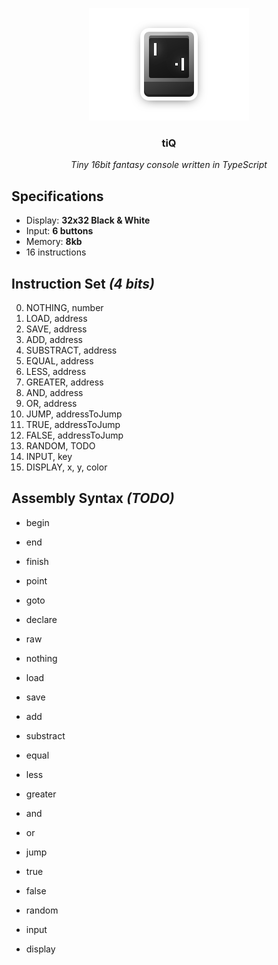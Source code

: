 <p align="center">
	<img src="https://raw.githubusercontent.com/Kirlovon/tiQ/master/assets/logo.png" alt="tiQ Logo" width="256">
</p>

<h3 align="center">tiQ</h3>
<p align="center"><i>Tiny 16bit fantasy console written in TypeScript</i></p>

## Specifications
* Display: **32x32 Black & White**
* Input: **6 buttons**
* Memory: **8kb** 
* 16 instructions

## Instruction Set _(4 bits)_
0. NOTHING, number
1. LOAD, address
2. SAVE, address
3. ADD, address
4. SUBSTRACT, address
5. EQUAL, address
6. LESS, address
7. GREATER, address
8. AND, address
9. OR, address
10. JUMP, addressToJump
11. TRUE, addressToJump
12. FALSE, addressToJump
13. RANDOM, TODO 
14. INPUT, key
15. DISPLAY, x, y, color

## Assembly Syntax _(TODO)_
* begin
* end

* finish
* point
* goto
* declare
* raw

* nothing
* load
* save
* add
* substract

* equal 
* less
* greater
* and
* or
* jump
* true
* false
* random
* input
* display

